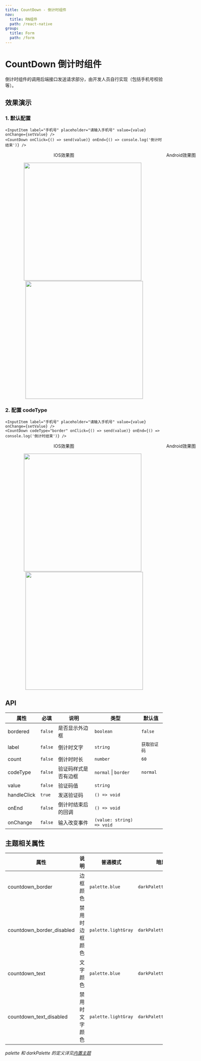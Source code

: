 ```yaml
---
title: CountDown - 倒计时组件
nav:
  title: RN组件
  path: /react-native
group:
  title: Form
  path: /form
---
```


# CountDown 倒计时组件

倒计时组件的调用后端接口发送请求部分，由开发人员自行实现（包括手机号校验等）。

## 效果演示

### 1. 默认配置

```tsx | pure
<InputItem label="手机号" placeholder="请输入手机号" value={value} onChange={setValue} />
<CountDown onClick={() => send(value)} onEnd={() => console.log('倒计时结束')} />
```

<center>
  <div style="display:flex; width: 750px">
    <div style="width: 375px;">IOS效果图</div>
    <div style="width: 375px;">Android效果图</div>
  </div>
</center>
<center>
  <figure>
    <img
      alt=""
      src="https://td-dev-public.oss-cn-hangzhou.aliyuncs.com/maoyes-app/1610003004361958630.gif"
      style="width: 375px; margin-right: 10px; border: 1px solid #ddd;"
    />
    <img
      alt=""
      src="https://td-dev-public.oss-cn-hangzhou.aliyuncs.com/maoyes-app/1610003253796422768.gif"
      style="width: 375px; border: 1px solid #ddd;"
    />
  </figure>
</center>

### 2. 配置 codeType

```tsx | pure
<InputItem label="手机号" placeholder="请输入手机号" value={value} onChange={setValue} />
<CountDown codeType="border" onClick={() => send(value)} onEnd={() => console.log('倒计时结束')} />
```

<center>
  <div style="display:flex; width: 750px">
    <div style="width: 375px;">IOS效果图</div>
    <div style="width: 375px;">Android效果图</div>
  </div>
</center>
<center>
  <figure>
    <img
      alt=""
      src="https://td-dev-public.oss-cn-hangzhou.aliyuncs.com/maoyes-app/1610003912776960694.gif"
      style="width: 375px; margin-right: 10px; border: 1px solid #ddd;"
    />
    <img
      alt=""
      src="https://td-dev-public.oss-cn-hangzhou.aliyuncs.com/maoyes-app/1610003923481708632.gif"
      style="width: 375px; border: 1px solid #ddd;"
    />
  </figure>
</center>

## API

| 属性        | 必填    | 说明                 | 类型                      | 默认值       |
| ----------- | ------- | -------------------- | ------------------------- | ------------ |
| bordered    | `false` | 是否显示外边框       | `boolean`                 | `false`      |
| label       | `false` | 倒计时文字           | `string`                  | `获取验证码` |
| count       | `false` | 倒计时时长           | `number`                  | `60`         |
| codeType    | `false` | 验证码样式是否有边框 | `normal` \| `border`      | `normal`     |
| value       | `false` | 验证码值             | `string`                  |              |
| handleClick | `true`  | 发送验证码           | `() => void`              |              |
| onEnd       | `false` | 倒计时结束后的回调   | `() => void`              |              |
| onChange    | `false` | 输入改变事件         | `(value: string) => void` |              |

## 主题相关属性

| 属性                      | 说明           | 普通模式            | 暗黑模式                 |
| ------------------------- | -------------- | ------------------- | ------------------------ |
| countdown_border          | 边框颜色       | `palette.blue`      | `darkPalette.lightWhite` |
| countdown_border_disabled | 禁用时边框颜色 | `palette.lightGray` | `darkPalette.darkGray`   |
| countdown_text            | 文字颜色       | `palette.blue`      | `darkPalette.blue`       |
| countdown_text_disabled   | 禁用时文字颜色 | `palette.lightGray` | `darkPalette.darkGray`   |

_palette 和 darkPalette 的定义详见[内置主题](/react-native/theme)_

